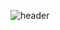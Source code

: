 ![header](https://capsule-render.vercel.app/api?type=egg&color=auto&height=300&section=header&text=Project1&fontSize=90)
